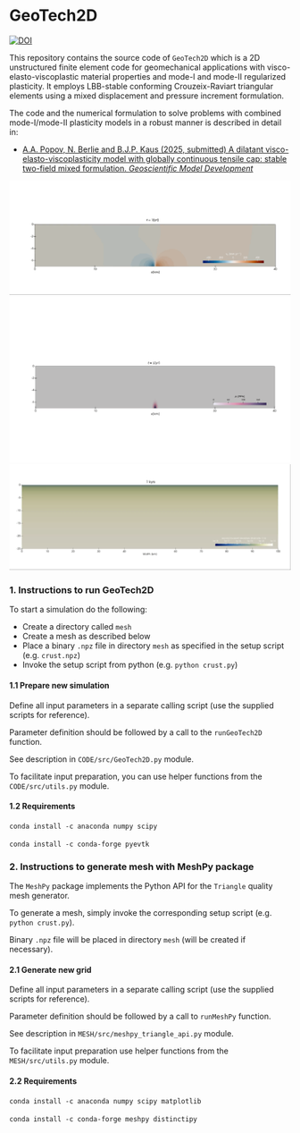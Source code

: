 # GeoTech2D
[![DOI](https://zenodo.org/badge/984744668.svg)](https://doi.org/10.5281/zenodo.15496842)

This repository contains the source code of `GeoTech2D` which is a 2D unstructured finite element code for geomechanical applications with visco-elasto-viscoplastic material properties and mode-I and mode-II regularized plasticity. It employs LBB-stable conforming Crouzeix-Raviart triangular elements using a mixed displacement and pressure increment formulation.

The code and the numerical formulation to solve problems with combined mode-I/mode-II plasticity models in a robust manner is described in detail in:

- [A.A. Popov, N. Berlie and B.J.P. Kaus (2025, submitted) A dilatant visco-elasto-viscoplasticity model with globally continuous tensile cap: stable two-field mixed formulation. *Geoscientific Model Development*](https://egusphere.copernicus.org/preprints/2025/egusphere-2025-2469/)

![Mode-I propagation](/VIDEO/dyke_Vx_50.gif)
![Mode-I propagation](/VIDEO/dyke_Pf_50.gif)
![Crustal scale extension wioth mode-I & mode-II plasticity](/VIDEO/ductile_EII_50.gif)

### 1. Instructions to run GeoTech2D

To start a simulation do the following:

- Create a directory called `mesh`
- Create a mesh as described below
- Place a binary `.npz` file in directory `mesh` as specified in the setup script (e.g. `crust.npz`)
- Invoke the setup script from python (e.g. `python crust.py`)

#### 1.1 Prepare new simulation

Define all input parameters in a separate calling script (use the supplied scripts for reference).

Parameter definition should be followed by a call to the `runGeoTech2D` function.

See description in `CODE/src/GeoTech2D.py` module.

To facilitate input preparation, you can use helper functions from the `CODE/src/utils.py` module.

#### 1.2 Requirements

```
conda install -c anaconda numpy scipy

conda install -c conda-forge pyevtk
```

### 2. Instructions to generate mesh with MeshPy package

The `MeshPy` package implements the Python API for the `Triangle` quality mesh generator.

To generate a mesh, simply invoke the corresponding setup script (e.g.` python crust.py`).

Binary `.npz` file will be placed in directory `mesh` (will be created if necessary).

#### 2.1 Generate new grid

Define all input parameters in a separate calling script (use the supplied scripts for reference).

Parameter definition should be followed by a call to `runMeshPy` function.

See description in `MESH/src/meshpy_triangle_api.py` module.

To facilitate input preparation use helper functions from the `MESH/src/utils.py` module.

#### 2.2 Requirements
```
conda install -c anaconda numpy scipy matplotlib

conda install -c conda-forge meshpy distinctipy
```

